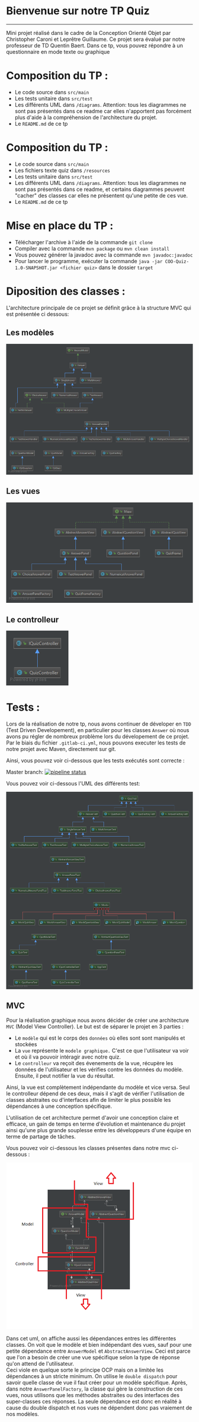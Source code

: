 Bienvenue sur notre TP Quiz
===================



----------
<p>Mini projet réalisé dans le cadre de la Conception Orienté Objet par Christopher Caroni et Leprêtre Guillaume. Ce projet sera évalué par notre professeur de TD Quentin Baert. Dans ce tp, vous pouvez répondre à un questionnaire en mode texte ou graphique</p>

# Composition du TP :

- Le code source dans `src/main`
- Les tests unitaire dans `src/test`
- Les différents UML dans `/diagrams`. Attention: tous les diagrammes ne sont pas présentés dans ce readme car elles n'apportent pas forcément
plus d'aide à la compréhension de l'architecture du projet.
- Le `README.md` de ce tp

# Composition du TP :

- Le code source dans `src/main`
- Les fichiers texte quiz dans `/resources`
- Les tests unitaire dans `src/test`
- Les différents UML dans `/diagrams`. Attention: tous les diagrammes ne sont pas présentés dans ce readme,
  et certains diagrammes peuvent "cacher" des classes car elles ne présentent qu'une petite de ces vue.
- Le `README.md` de ce tp


# Mise en place du TP :

- Télécharger l'archive à l'aide de la commande `git clone`
-  Compiler avec la commande `mvn package` ou `mvn clean install`
- Vous pouvez générer la javadoc avec la commande `mvn javadoc:javadoc`
- Pour lancer le programme, exécuter la commande  `java -jar COO-Quiz-1.0-SNAPSHOT.jar <fichier quiz>` dans le dossier `target`

# Diposition des classes :

L'architecture principale de ce projet se définit grâce à la structure MVC qui est présentée ci dessous:
## Les modèles
![image](diagrams/model.png)

## Les vues
![image](diagrams/gui.png)

## Le controlleur
![image](diagrams/controller.png)



# Tests :

Lors de la réalisation de notre tp, nous avons continuer de déveloper en `TDD` (Test Driven Developement), en particulier pour les classes `Answer` où nous avons pu régler de nombreux problème lors du dévelopement de ce projet. 
Par le biais du fichier `.gitlab-ci.yml`, nous pouvons executer les tests de notre projet avec Maven, directement sur git.
<p>Ainsi, vous pouvez voir ci-dessous que les tests exécutés sont correcte :</p>

Master branch:
[![pipeline status](https://gitlab-etu.fil.univ-lille1.fr/caroni/COO-Pool/badges/master/pipeline.svg)](https://gitlab-etu.fil.univ-lille1.fr/caroni/COO-Pool/commits/master)

Vous pouvez voir ci-dessous l'UML des différents test: 


![image](diagrams/tests.png)

## MVC

Pour la réalisation graphique nous avons décider de créer une architecture `MVC` (Model View Controller). Le but est de séparer le projet en 3 parties :

- Le `modèle` qui est le corps des `données` où elles sont sont manipulés et stockées
- La `vue` représente le `modele graphique.` C'est ce que l'utilisateur va voir et où il va pouvoir intéragir avec notre quiz.
- Le `controlleur` va reçoit des évenements de la vue, récupère les données de l'utilisateur et les vérifies contre les données du modèle. Ensuite, il peut notifier la vue du résultat.

Ainsi, la vue est complètement indépendante du modèle et vice versa. Seul le controlleur dépend de ces deux, mais il s'agit de vérifier l'utilisation de classes abstraites ou d'interfaces
afin de limiter le plus possible les dépendances à une conception spécifique.

L'utilisation de cet architecture permet d'avoir une conception claire et efficace, un gain de temps en terme d'évolution et maintenance du projet ainsi qu'une plus grande souplesse entre les développeurs d'une équipe en terme de partage de tâches. 

Vous pouvez voir ci-dessous les classes présentes dans notre mvc ci-dessous :


![image](diagrams/mvc_illustration.png)

Dans cet uml, on affiche aussi les dépendances entres les différentes classes. On voit que le modèle et bien indépendant des vues, sauf pour une petite dépendance entre
`AnswerModel` et `AbstractAnswerView`. Ceci est parce que l'on a besoin de créer une vue spécifique selon la type de réponse qu'on attend de l'utilisateur.  
Ceci viole en quelque sorte le principe OCP mais on a limitée les dépendances à un stricte minimum. On utilise le `double dispatch` pour savoir quelle classe de vue
il faut créer pour un modèle spécifique. Après, dans notre `AnswerPanelFactory`, la classe qui gère la construction de ces vues, nous utilisons que les méthodes abstraites
ou des interfaces des super-classes ces réponses. La seule dépendance est donc en réalité à cause du double dispatch et nos vues ne dépendent donc pas vraiement de nos modèles.
